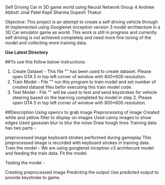 Self Driving Car in 3D game world using Neural Network
Group 4
Andrew Abbott
Jinal Patel
Kapil Sharma
Gopesh Thakur

Objective:
This project is an attempt to create a self driving vehicle through AI implemented using Googlenet iinception version 3 model architecture in a 3D Car emulator game as world. This work is still in progress and currently self driving is not achieved completely and need more fine tuning of the model and collecting more training data.

**Use Latest Directory**

##To use this follow below instructions:
1. Create Dataset - This file "" has been used to create dataset. Please open GTA 5 in top left corner of window with 800*600 resolution.
2. Train  Model - File "" run this program to train model and set number of created dataset files befor executing this train model code.
3. Test Model - File "" will be used to test and send keystrokes for vehicle steering based on the learning completed by model in step 2. Please open GTA 5 in top left corner of window with 800*600 resolution.

##Description
Using opencv to grab image Preprocessing of image
Created white and yellow filter to display on images
Used canny images to show edges
Used gaussian blur to blur the noise
Draw hough lines
Training data has two parts -

preprocessed image
keyboard strokes performed during gameplay This preprocessed image is recorded with keyboard strokes in training data.
Train the model - We are using googlenet inception v3 architecure model and feeding the train data. Fit the model.

Testing the model -

Creating preprocessed image
Predicting the output
Use predicted output to provide keystroke to game.
